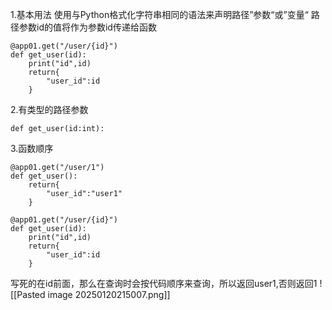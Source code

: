 1.基本用法
使用与Python格式化字符串相同的语法来声明路径”参数“或”变量“
路径参数id的值将作为参数id传递给函数
```
@app01.get("/user/{id}")
def get_user(id):
    print("id",id)
    return{
        "user_id":id
    }
```

2.有类型的路径参数
```
def get_user(id:int):
```

3.函数顺序
```
@app01.get("/user/1")
def get_user():
    return{
        "user_id":"user1"
    }

@app01.get("/user/{id}")
def get_user(id):
    print("id",id)
    return{
        "user_id":id
    }
```
写死的在id前面，那么在查询时会按代码顺序来查询，所以返回user1,否则返回1
![[Pasted image 20250120215007.png]]